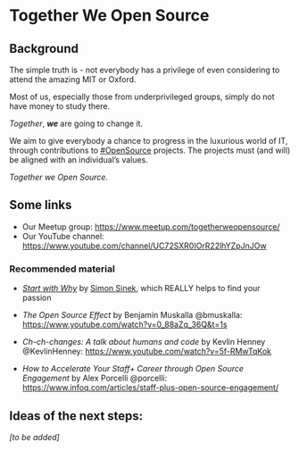 # Together We Open Source

## Background

The simple truth is - not everybody has a privilege of even considering to attend the amazing MIT or Oxford.

Most of us, especially those from underprivileged groups, simply do not have money to study there.
 
*Together*, **_we_** are going to change it.

We aim to give everybody a chance to progress in the luxurious world of IT, through contributions to [#OpenSource](https://github.com/topics/opensource) projects. The projects must (and will) be aligned with an individual’s values.
 
_Together we Open Source._

## Some links

* Our Meetup group: https://www.meetup.com/togetherweopensource/
* Our YouTube channel: https://www.youtube.com/channel/UC72SXR0IOrR22lhYZpJnJOw 

### Recommended material

* _[Start with Why](https://en.wikipedia.org/wiki/Start_with_Why)_ by [Simon Sinek](https://twitter.com/simonsinek), which REALLY helps to find your passion 

* _The Open Source Effect_ by Benjamin Muskalla @bmuskalla: https://www.youtube.com/watch?v=0_88aZq_36Q&t=1s

* _Ch-ch-changes: A talk about humans and code_ by Kevlin Henney @KevlinHenney: https://www.youtube.com/watch?v=5f-RMwTqKok

* _How to Accelerate Your Staff+ Career through Open Source Engagement_ by Alex Porcelli @porcelli: https://www.infoq.com/articles/staff-plus-open-source-engagement/

## Ideas of the next steps:

_[to be added]_

